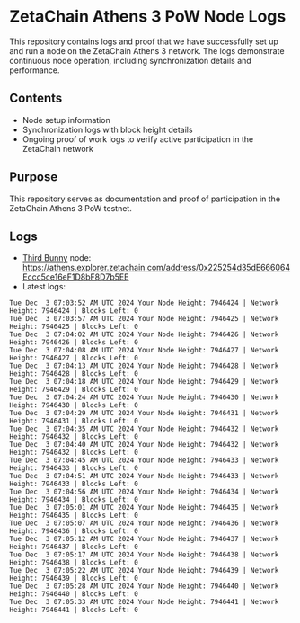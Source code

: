 # ZetaChain Athens 3 PoW Node Logs
This repository contains logs and proof that we have successfully set up and run a node on the ZetaChain Athens 3 network. The logs demonstrate continuous node operation, including synchronization details and performance.

## Contents
- Node setup information
- Synchronization logs with block height details
- Ongoing proof of work logs to verify active participation in the ZetaChain network

## Purpose
This repository serves as documentation and proof of participation in the ZetaChain Athens 3 PoW testnet.

## Logs

- [Third Bunny](https://thirdbunny.xyz/) node: https://athens.explorer.zetachain.com/address/0x225254d35dE666064Eccc5ce16eF1D8bF8D7b5EE
- Latest logs:
```
Tue Dec  3 07:03:52 AM UTC 2024 Your Node Height: 7946424 | Network Height: 7946424 | Blocks Left: 0
Tue Dec  3 07:03:57 AM UTC 2024 Your Node Height: 7946425 | Network Height: 7946425 | Blocks Left: 0
Tue Dec  3 07:04:02 AM UTC 2024 Your Node Height: 7946426 | Network Height: 7946426 | Blocks Left: 0
Tue Dec  3 07:04:08 AM UTC 2024 Your Node Height: 7946427 | Network Height: 7946427 | Blocks Left: 0
Tue Dec  3 07:04:13 AM UTC 2024 Your Node Height: 7946428 | Network Height: 7946428 | Blocks Left: 0
Tue Dec  3 07:04:18 AM UTC 2024 Your Node Height: 7946429 | Network Height: 7946429 | Blocks Left: 0
Tue Dec  3 07:04:24 AM UTC 2024 Your Node Height: 7946430 | Network Height: 7946430 | Blocks Left: 0
Tue Dec  3 07:04:29 AM UTC 2024 Your Node Height: 7946431 | Network Height: 7946431 | Blocks Left: 0
Tue Dec  3 07:04:35 AM UTC 2024 Your Node Height: 7946432 | Network Height: 7946432 | Blocks Left: 0
Tue Dec  3 07:04:40 AM UTC 2024 Your Node Height: 7946432 | Network Height: 7946432 | Blocks Left: 0
Tue Dec  3 07:04:45 AM UTC 2024 Your Node Height: 7946433 | Network Height: 7946433 | Blocks Left: 0
Tue Dec  3 07:04:51 AM UTC 2024 Your Node Height: 7946433 | Network Height: 7946433 | Blocks Left: 0
Tue Dec  3 07:04:56 AM UTC 2024 Your Node Height: 7946434 | Network Height: 7946434 | Blocks Left: 0
Tue Dec  3 07:05:01 AM UTC 2024 Your Node Height: 7946435 | Network Height: 7946435 | Blocks Left: 0
Tue Dec  3 07:05:07 AM UTC 2024 Your Node Height: 7946436 | Network Height: 7946436 | Blocks Left: 0
Tue Dec  3 07:05:12 AM UTC 2024 Your Node Height: 7946437 | Network Height: 7946437 | Blocks Left: 0
Tue Dec  3 07:05:17 AM UTC 2024 Your Node Height: 7946438 | Network Height: 7946438 | Blocks Left: 0
Tue Dec  3 07:05:22 AM UTC 2024 Your Node Height: 7946439 | Network Height: 7946439 | Blocks Left: 0
Tue Dec  3 07:05:28 AM UTC 2024 Your Node Height: 7946440 | Network Height: 7946440 | Blocks Left: 0
Tue Dec  3 07:05:33 AM UTC 2024 Your Node Height: 7946441 | Network Height: 7946441 | Blocks Left: 0
```

